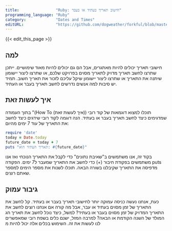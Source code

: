 ```yaml
---
title:                "Ruby: חישוב תאריך בעתיד או בעבר"
programming_language: "Ruby"
category:             "Dates and Times"
editURL:              "https://github.com/dogweather/forkful/blob/master/content/he/ruby/calculating-a-date-in-the-future-or-past.md"
---
```


{{< edit_this_page >}}

## למה
חישובי תאריך יכולים להיות מאתגרים, אבל הם גם יכולים להיות מאוד שימושיים. ייתכן שתרצו לחשב תאריך מדויק לתאריך מסוים בפרויקט שלכם, או שתרצו ליצור יישומון שיתנה את התאריך או שתרצו ליצור יישומון שיקל עליכם לזכור את תאריך חשוב. תמיד יש סיבות למה אנשים נדרשים לחשב תאריך בעבר או העתיד.

## איך לעשות זאת
בתוך העמודה "(How To (איך לעשות זאת)) תוכלו למצוא דוגמאות של קוד רובי שמדגימים כיצד לחשב תאריך בעבר או בעתיד. הנה דוגמה לקוד רובי שידגים כיצד לחשב את התאריך של עוד 7 ימים מהיום:

```Ruby
require 'date'
today = Date.today
future_date = today + 7
puts "תאריך העתיד הוא: #{future_date}"
```
בקוד זה, אנו משתמשים ב"שאיבת נתונים" כדי לקבל את התאריך הנוכחי ואז אנו משתמשים בפקודת חיבור (+) כדי לחשב את התאריך שמעבר ל7 ימים. הפקודה puts מדפיסה את התאריך שקיבלנו בשורה הבאה. תוכלו לשנות את מספר הימים למספר שאתם רוצים.

## גיבור עמוק
כעת, אנחנו נעשה כניסה עמוקה יותר לחישובי תאריך בעבר או בעתיד. קל לחשב את התאריך של זמן מסוים בעתיד או עבר, אבל מה קורה אם אנחנו רוצים לחשב את התאריך המדויק של זמן מסוים בעבר או בעתיד? למשל, כיצד נוכל לחשב את תאריך חג המולד של השנה הקודמת או הבאה? למרבה המזל, ישנם כלים בשפת רובי שמאפשרים לנו לעשות את זה. השימוש בכלים אלה יכול להיות מ